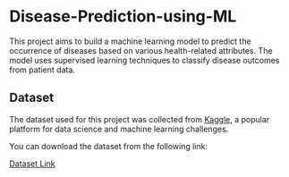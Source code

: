 # Disease-Prediction-using-ML
This project aims to build a machine learning model to predict the occurrence of diseases based on various health-related attributes. The model uses supervised learning techniques to classify disease outcomes from patient data. 

## Dataset
The dataset used for this project was collected from [Kaggle](https://www.kaggle.com), a popular platform for data science and machine learning challenges.

You can download the dataset from the following link:

[Dataset Link](https://www.kaggle.com/datasets/kaushil268/disease-prediction-using-machine-learning)

